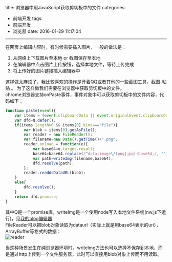 title: 浏览器中用JavaScript获取剪切板中的文件
categories:
  - 前端开发
tags:
  - 前端开发
  - 浏览器
date: 2016-01-29 11:17:04
---
在网页上编辑内容时，有时候需要插入图片，一般的做法是：  
1. 从网络上下载图片至本地 or  截图保存至本地
2. 在编辑器中点击图片上传按钮，选择本地文件，等待上传完成
3. 将上传好的图片链接插入编辑器中  

这样做太麻烦了，我比较喜欢的操作是开着QQ或者其他的一些截图工具，截图-粘贴  。
为了这样做我们需要在浏览器中获取剪切板中的文件。  
chrome浏览器支持onPaste事件，事件对象中可以获取剪切板中的文件内容，代码如下：  

``` javascript
function paste(event){
    var items = (event.clipboardData || event.originalEvent.clipboardData).items;
    var dfd=Q.defer();
    if(items.length>0 && items[0].kind==="file"){
        var blob = items[0].getAsFile();
        var reader = new FileReader();
        var filename=new Date().getTime()+".png";
        reader.onload = function(e){
            var base64=e.target.result;
            base64=base64.replace(/^data:image\/(png|jpg);base64,/, "");
            var path=writeImg(filename,base64);
            dfd.resolve(path);
        };
        reader.readAsDataURL(blob);
    }
    else{
        dfd.resolve();
    }
    return dfd.promise;
}
```
其中Q是一个promise库，writeImg是一个使用node写入本地文件系统(nw.js下运行)，见[我的blog编辑器](https://github.com/zouchengzhuo/blog/tree/master/nw_blog_creator)    
FileReader可以把blob对象读取为dataurl（实际上就是用base64表示的uri），ArrayBuffer等格式的数据：    
![reader](http://zoucz.com/blogimgs/2016-01-29/1454036632733.png)   

当这种场景发生在纯浏览器环境时，writeImg方法也可以选择不保存到本地，而是通过http上传到一个文件服务器，此时可以直接用blob对象上传而不用读取。
